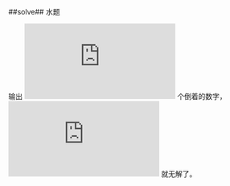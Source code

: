 ﻿##solve##
水题

输出 ![$n$][1] 个倒着的数字， ![$n > 5$][2] 就无解了。

  [1]: https://latex.codecogs.com/gif.latex?n
  [2]: https://latex.codecogs.com/gif.latex?n%20%3E%205